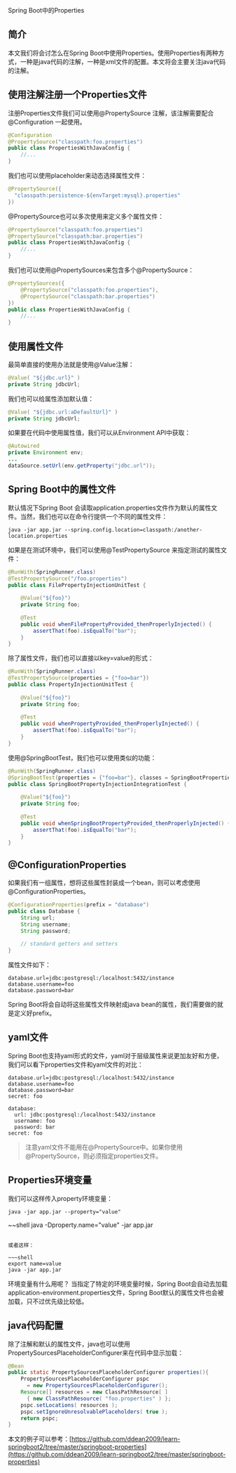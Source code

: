 Spring Boot中的Properties

## 简介

本文我们将会讨怎么在Spring Boot中使用Properties。使用Properties有两种方式，一种是java代码的注解，一种是xml文件的配置。本文将会主要关注java代码的注解。

## 使用注解注册一个Properties文件

注册Properties文件我们可以使用@PropertySource 注解，该注解需要配合@Configuration 一起使用。

~~~java
@Configuration
@PropertySource("classpath:foo.properties")
public class PropertiesWithJavaConfig {
    //...
}
~~~

我们也可以使用placeholder来动态选择属性文件：

~~~java
@PropertySource({ 
  "classpath:persistence-${envTarget:mysql}.properties"
})
~~~

@PropertySource也可以多次使用来定义多个属性文件：

~~~java
@PropertySource("classpath:foo.properties")
@PropertySource("classpath:bar.properties")
public class PropertiesWithJavaConfig {
    //...
}
~~~

我们也可以使用@PropertySources来包含多个@PropertySource：

~~~java
@PropertySources({
    @PropertySource("classpath:foo.properties"),
    @PropertySource("classpath:bar.properties")
})
public class PropertiesWithJavaConfig {
    //...
}
~~~

## 使用属性文件

最简单直接的使用办法就是使用@Value注解：

~~~java
@Value( "${jdbc.url}" )
private String jdbcUrl;
~~~

我们也可以给属性添加默认值：

~~~java
@Value( "${jdbc.url:aDefaultUrl}" )
private String jdbcUrl;
~~~

如果要在代码中使用属性值，我们可以从Environment API中获取：

~~~java
@Autowired
private Environment env;
...
dataSource.setUrl(env.getProperty("jdbc.url"));
~~~

## Spring Boot中的属性文件

默认情况下Spring Boot 会读取application.properties文件作为默认的属性文件。当然，我们也可以在命令行提供一个不同的属性文件：

~~~shell
java -jar app.jar --spring.config.location=classpath:/another-location.properties
~~~

如果是在测试环境中，我们可以使用@TestPropertySource 来指定测试的属性文件：

~~~java
@RunWith(SpringRunner.class)
@TestPropertySource("/foo.properties")
public class FilePropertyInjectionUnitTest {
 
    @Value("${foo}")
    private String foo;
 
    @Test
    public void whenFilePropertyProvided_thenProperlyInjected() {
        assertThat(foo).isEqualTo("bar");
    }
}
~~~

除了属性文件，我们也可以直接以key=value的形式：

~~~java
@RunWith(SpringRunner.class)
@TestPropertySource(properties = {"foo=bar"})
public class PropertyInjectionUnitTest {
 
    @Value("${foo}")
    private String foo;
 
    @Test
    public void whenPropertyProvided_thenProperlyInjected() {
        assertThat(foo).isEqualTo("bar");
    }
}
~~~

使用@SpringBootTest，我们也可以使用类似的功能：

~~~java
@RunWith(SpringRunner.class)
@SpringBootTest(properties = {"foo=bar"}, classes = SpringBootPropertiesTestApplication.class)
public class SpringBootPropertyInjectionIntegrationTest {
 
    @Value("${foo}")
    private String foo;
 
    @Test
    public void whenSpringBootPropertyProvided_thenProperlyInjected() {
        assertThat(foo).isEqualTo("bar");
    }
}
~~~

## @ConfigurationProperties

如果我们有一组属性，想将这些属性封装成一个bean，则可以考虑使用@ConfigurationProperties。 

~~~java
@ConfigurationProperties(prefix = "database")
public class Database {
    String url;
    String username;
    String password;
 
    // standard getters and setters
}
~~~

属性文件如下：

~~~shell
database.url=jdbc:postgresql:/localhost:5432/instance
database.username=foo
database.password=bar
~~~

Spring Boot将会自动将这些属性文件映射成java bean的属性，我们需要做的就是定义好prefix。

## yaml文件

Spring Boot也支持yaml形式的文件，yaml对于层级属性来说更加友好和方便，我们可以看下properties文件和yaml文件的对比：

~~~shell
database.url=jdbc:postgresql:/localhost:5432/instance
database.username=foo
database.password=bar
secret: foo
~~~

~~~shell
database:
  url: jdbc:postgresql:/localhost:5432/instance
  username: foo
  password: bar
secret: foo
~~~

> 注意yaml文件不能用在@PropertySource中。如果你使用@PropertySource，则必须指定properties文件。

## Properties环境变量

我们可以这样传入property环境变量：

~~~shell
java -jar app.jar --property="value"
~~~

~~shell
java -Dproperty.name="value" -jar app.jar
~~~

或者这样：

~~~shell
export name=value
java -jar app.jar
~~~

环境变量有什么用呢？ 当指定了特定的环境变量时候，Spring Boot会自动去加载application-environment.properties文件，Spring Boot默认的属性文件也会被加载，只不过优先级比较低。

## java代码配置

除了注解和默认的属性文件，java也可以使用PropertySourcesPlaceholderConfigurer来在代码中显示加载：

~~~java
@Bean
public static PropertySourcesPlaceholderConfigurer properties(){
    PropertySourcesPlaceholderConfigurer pspc
      = new PropertySourcesPlaceholderConfigurer();
    Resource[] resources = new ClassPathResource[ ]
      { new ClassPathResource( "foo.properties" ) };
    pspc.setLocations( resources );
    pspc.setIgnoreUnresolvablePlaceholders( true );
    return pspc;
}
~~~

本文的例子可以参考：[https://github.com/ddean2009/learn-springboot2/tree/master/springboot-properties](https://github.com/ddean2009/learn-springboot2/tree/master/springboot-properties)


